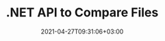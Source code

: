 ---
############################# Static ############################
layout: "product"
date: 2021-04-27T09:31:06+03:00
draft: false

product: "Comparison"
product_tag: "comparison"
platform: ".NET"
platform_tag: "net"

############################# Head ############################
head_title: "C# .NET Document Comparison API | Compare & Merge PDF Word Excel Web & Text"
head_description: "C# .NET Document Comparison API. Compare & merge PDF Word DOC DOCX, Excel Spreadsheet, PPT, PPTX, HTML, EMLX MSG, VSDX, DXF DWG & image file formats."

############################# Header ############################
title: ".NET API to Compare Files"
description: "Develop Applications using the .NET Document Comparison API to Check & Compare files for Differences in Content & Style."
button:
    enable: true
    icon: "fas fa-arrow-down"
    label: "Download Free Trial"
    link: "https://downloads.groupdocs.com/comparison/net"

############################# SubMenu ############################
submenu:
    enable: true
    
    left:
        img_alt: "GroupDocs.Comparison for .NET"
        image: "https://www.groupdocs.cloud/templates/groupdocs/images/product-logos/groupdocs-comparison-net.png"
        product: "GroupDocs.Comparison"
        platform: ".NET"

    middle:
        button:
            # button loop
            - link: "#overview"
              text: "Overview"

            # button loop
            - link: "#features"
              text: "Features"

            # button loop
            - link: "#support"
              text: "Support"

            # button loop
            - link: "https://products.groupdocs.app/comparison"
              text: "Live Demo"

            # button loop
            - link: "https://purchase.groupdocs.com/pricing/comparison/net"
              text: "Pricing"

    right:
        link_download: "https://downloads.groupdocs.com/comparison"
        link_learn: "https://docs.groupdocs.com/comparison/net/"
        link_buy: "https://purchase.groupdocs.com"

############################# Overview ############################
overview:
    enable: true
    example_image: "/comparison/comparison-example.png"
    content: |
      
    more_overview:
      # more_overview_loop
      - title: "What is GroupDocs.Comparison for .NET"
        content: "GroupDocs.Comparison for .NET API is a fast and reliable solution ready for use when creating applications for searching and highlighting differences between documents of the same or different formats in C#, ASP.NET or other technologies related to the .NET software platform."

      # more_overview_loop
      - title: "Supported Formats"
        content: "The GroupDocs.Comparison library supports detecting differences in both content and text style between popular image and document formats such as PDF, HTML, e-mail Outlook, Microsoft Office Word documents, Excel spreadsheets, PowerPoint presentations, OneNote, Visio diagrams, texts, png, gif and bmp images as well as a hundred of other formats."
        
      # more_overview_loop
      - title: "Comparison Capabilities"
        content: "Comparison can be performed to detect changes in the content of words, paragraphs, tables or charts and their styles, and will provide you with a comparison document that lists a summary of the differences, their number and type belonging. GroupDocs.Comparison for .NET can easily extract basic information about the source document, compare and save simple, password-protected and encrypted documents of various formats through a file or data stream."
        
      # more_overview_loop
      - title: "Documentation and Examples"
        content: "There is already a lot of documentation on using Comparison library on different platforms with code examples, so you don’t have to think hard about how to work with GroupDocs.Comparison for .NET API in your application."
        
      # more_overview_loop
      - title: "Compatibility"
        content: "You can use GroupDocs.Comparison for .NET to create applications in any development environment oriented on the .NET platform. It is compatible with all .NET-based languages and supports popular operating systems (Windows, Linux, MacOS) on which you can install Mono or .NET frameworks (including .NET Core)."
    examples:
      enable: true
      
    more_feature:
      # more_feature_loop
      - title: "Easily Compare Documents using .NET API"
        content: |
          GroupDocs.Comparison for .NET API provides you an easy and efficient way to compare your files. Following is an example that shows, how to compare two DOCX documents using C#:  

          ```cs
          // Source and target files to be compared
          string source = @"source.docx";
          string target = @"target.docx";
          Comparer comparer = new Comparer();
          // Compare two documents
          ICompareResult result = comparer.Compare(source, target, new ComparisonSettings());
          ```
      # more_feature_loop
      - title: "Choose Detail Level for Comparison"
        content: "With GroupDocs.Comparison for .NET you can specify the extent to which you want the documents to be compared. You can choose among, low (compare text word by word with accuracy for imaging grid = 50), middle (compare text character by character with accuracy for imaging grid = 100) or high (compare text character by character with accuracy for imaging grid = 150)."

      # more_feature_loop
      - title: "Support for Text Style Comparison"
        content: |
          GroupDocs.Comparison for .NET offers feature to compare text style.  

          While words and characters of documents are being compared, the font name, font size, font color, font style (Bold, Italic, Underline, Small Caps, Hyperlink) and underline color (if applicable) can be compared to find differences.  

          While comparing paragraphs, you can compare styles such as, paragraph alignment, indentation (left indent, right indent), paragraph spacing (space after, space before), first line indent, and line spacing.  

          GroupDocs.Comparison for .NET also supports comparing other sections of a page, where applicable, such as footer distance, page height & orientation, margins (left, right, top, and bottom), border line width, and border color.  
      
    tabs:
      enable: true
      
      ## TAB ONE ##
      tab_one:
        description: |
          Following is an overview of GroupDocs.Comparison for .NET:
      
        right:
          enable: true
          icon: "fab fa-html5"
          title: "Overview"
          content: |
            * Document Comparison
            * HTML Files Comparison
            * PDF Comparison
            * Diagram Comparison
            * Compare File Content
            * Compare Text Styles
      
      ## TAB TWO ##
      tab_two:
        description: |
          GroupDocs.Comparison for .NET supports all popular [document file formats](https://docs.groupdocs.com/comparison/net/supported-document-formats/) including: Microsoft Office, PDF, images and many others.
        left:
          enable: true
          table:
            # table loop
            - title: "Microsoft Office"
              content: |
                * **Word:** [DOC](https://products.groupdocs.com/comparison/net/doc/), [DOCX](https://products.groupdocs.com/comparison/net/docx/), [DOCM](https://products.groupdocs.com/comparison/net/docm/), [DOT](https://products.groupdocs.com/comparison/net/dot/), [DOTX](https://products.groupdocs.com/comparison/net/dotx/), [DOTM](https://products.groupdocs.com/comparison/net/dotm/), [RTF](https://products.groupdocs.com/comparison/net/rtf/), [TXT](https://products.groupdocs.com/comparison/net/txt/)
                * **Excel:** [XLS](https://products.groupdocs.com/comparison/net/xls/), [XLSX](https://products.groupdocs.com/comparison/net/xlsx/), [XLSM](https://products.groupdocs.com/comparison/net/xlsm/), [XLSB](https://products.groupdocs.com/comparison/net/xlsb/), [XLTM](https://products.groupdocs.com/comparison/net/xltm/), [XLT](https://products.groupdocs.com/comparison/net/xlt/), [XLTM](https://products.groupdocs.com/comparison/net/xltm/), [XLTX](https://products.groupdocs.com/comparison/net/xltx/), [XLAM](https://products.groupdocs.com/comparison/net/xlam/), [SXC](https://products.groupdocs.com/comparison/net/sxc/), [SpreadsheetML](https://products.groupdocs.com/comparison/net/xml/)
                * **PowerPoint:** [PPT](https://products.groupdocs.com/comparison/net/ppt/), [PPTX](https://products.groupdocs.com/comparison/net/pptx/), [PPS](https://products.groupdocs.com/comparison/net/pps/), [PPSX](https://products.groupdocs.com/comparison/net/ppsx/), [PPSM](https://products.groupdocs.com/comparison/net/ppsm/), [POT](https://products.groupdocs.com/comparison/net/pot/), [POTM](https://products.groupdocs.com/comparison/net/potm/), [POTX](https://products.groupdocs.com/comparison/net/potx/), [PPTM](https://products.groupdocs.com/comparison/net/pptm/)
                * **Visio:** [VSD](https://products.groupdocs.com/comparison/net/vsd/), [VDX](https://products.groupdocs.com/comparison/net/vdx/), [VSS](https://products.groupdocs.com/comparison/net/vss/), [VSSX](https://products.groupdocs.com/comparison/net/vssx/), [VSX](https://products.groupdocs.com/comparison/net/vsx/), [VST](https://products.groupdocs.com/comparison/net/vst/), [VSTX](https://products.groupdocs.com/comparison/net/vstx/), [VTX](https://products.groupdocs.com/comparison/net/vtx/), [VSDX](https://products.groupdocs.com/comparison/net/vsdx/), [VDW](https://products.groupdocs.com/comparison/net/vdw/), [VSTM](https://products.groupdocs.com/comparison/net/vstm/), [VSSM](https://products.groupdocs.com/comparison/net/vssm/), [VSDM](https://products.groupdocs.com/comparison/net/vsdm/)
                * **Outlook:** [MSG](https://products.groupdocs.com/comparison/net/msg/), [EML](https://products.groupdocs.com/comparison/net/eml/), [EMLX](https://products.groupdocs.com/comparison/net/emlx/), [PST](https://products.groupdocs.com/comparison/net/pst/), [OST](https://products.groupdocs.com/comparison/net/ost/)
                * **OneNote:** [ONE](https://products.groupdocs.com/comparison/net/one/)

        right:
          enable: true
          table:
            # table loop
            - title: "Other Formats"
              content: |
                * **Programming Languages**: [CS](https://products.groupdocs.com/comparison/net/cs/), [Java](https://products.groupdocs.com/comparison/net/java/), [CPP](https://products.groupdocs.com/comparison/net/cpp/), [JS](https://products.groupdocs.com/comparison/net/js/), [PY](https://products.groupdocs.com/comparison/net/py/), [RB](https://products.groupdocs.com/comparison/net/rb/), [PL](https://products.groupdocs.com/comparison/net/pl/), [ASM](https://products.groupdocs.com/comparison/net/asm/), [GROOVY](https://products.groupdocs.com/comparison/net/groovy/), [JSON](https://products.groupdocs.com/comparison/net/json/), [PHP](https://products.groupdocs.com/comparison/net/php/), [SQL](https://products.groupdocs.com/comparison/net/sql/), [LOG](https://products.groupdocs.com/comparison/net/log/), [DIFF](https://products.groupdocs.com/comparison/net/diff/), [LESS](https://products.groupdocs.com/comparison/net/less/), [SCALA](https://products.groupdocs.com/comparison/net/scala/)
                * **OpenDocument**: [ODT](https://products.groupdocs.com/comparison/net/odt/), [OTT](https://products.groupdocs.com/comparison/net/ott/), [ODS](https://products.groupdocs.com/comparison/net/ods/), [ODP](https://products.groupdocs.com/comparison/net/odp/), [OTP](https://products.groupdocs.com/comparison/net/otp/)
                * **Portable**: [PDF](https://products.groupdocs.com/comparison/net/pdf/), [MOBI](https://products.groupdocs.com/comparison/net/mobi/)
                * **AutoCAD**: [DXF](https://products.groupdocs.com/comparison/net/dxf/), [DWG](https://products.groupdocs.com/comparison/net/dwg/)
                * **Email**: [EML](https://products.groupdocs.com/comparison/net/eml/), [EMLX](https://products.groupdocs.com/comparison/net/emlx/), [MSG](https://products.groupdocs.com/comparison/net/msg/)
                * **Images**: [JPEG](https://products.groupdocs.com/comparison/net/jpeg/), [BMP](https://products.groupdocs.com/comparison/net/bmp/), [PNG](https://products.groupdocs.com/comparison/net/png/), [GIF](https://products.groupdocs.com/comparison/net/gif/), [DCM](https://products.groupdocs.com/comparison/net/dcm/), [DICOM](https://products.groupdocs.com/comparison/net/dicom/), [DjVu](https://products.groupdocs.com/comparison/net/djvu/)
                * **Web**: [HTM](https://products.groupdocs.com/comparison/net/htm/), [HTML](https://products.groupdocs.com/comparison/net/html/), [MHTML](https://products.groupdocs.com/comparison/net/mhtml/)
                * **Text**: [TXT](https://products.groupdocs.com/comparison/net/txt/)

      ## TAB THREE ##
      tab_three:
        description: |
          GroupDocs.Comparison for .NET supports following Operating Systems, Frameworks & Package Managers:
      
        left:
          enable: true
          table:
            # table loop
            - icon: "fab fa-windows"
              title: "Operating Systems"
              content: |
                * Windows Desktop
                * Windows Server
                * Windows Azure
                * Linux
                * MacOS

            # table loop
            - icon: "fas fa-code"
              title: "Supported Frameworks"
              content: |
                * .NET Framework 2.0 or higher
                * Mono Framework 1.2 or higher
                * .NET Standard 2.0
                * .NET Core 2.0

        right:
          enable: true
          table:
            # table loop
            - icon: "fas fa-box"
              title: "Package Manager"
              content: |
                * NuGet

            # table loop
            - icon: "fas fa-tools"
              title: "Development Environments"
              content: |
                * Microsoft Visual Studio
                * Xamarin.Android
                * Xamarin.IOS
                * Xamarin.Mac
                * MonoDevelop

############################# Features ############################
features:
    enable: true
    title: "GroupDocs.Comparison for .NET Features"

    feature:
      # feature loop
      - icon: "fas fa-copy"
        content: "[Identify Differences in Content and Font Styles](https://docs.groupdocs.com/comparison/net/compare-documents/)"

      # feature loop
      - icon: "fas fa-eye"
        content: "[Save a Summarized Report of All Differences Found after File Comparison](https://docs.groupdocs.com/comparison/net/get-extended-information-on-the-summary-page/)"

      # feature loop
      - icon: "fas fa-bolt"
        content: "[Apply or Reject Changes after Analyzing Differences and Export Resulting File](https://docs.groupdocs.com/comparison/net/accept-or-reject-detected-changes/)"
      
      # feature loop
      - icon: "fas fa-file-powerpoint"
        content: "[Support for Microsoft Word “Track Changes” Functionality while Comparing Word Files](https://docs.groupdocs.com/comparison/net/show-revisions/)"

      # feature loop
      - icon: "fas fa-code"
        content: "[Uniquely Spot Changes Coming from Each Document being Compared](https://docs.groupdocs.com/comparison/net/get-list-of-changes/)"

      # feature loop
      - icon: "fas fa-cloud"
        content: "[Read and Send Documents via Streams](https://docs.groupdocs.com/comparison/net/load-file-from-stream/)"

      # feature loop
      - icon: "fas fa-remove-format"
        content: "[Metered Licensing – Billing According to API Usage](https://docs.groupdocs.com/comparison/net/licensing-and-evaluation-limitations/)"

      # feature loop
      - icon: "fas fa-comment-slash"
        content: "[Compare Multiple Source Documents with a Single Target Document](https://docs.groupdocs.com/comparison/net/compare-multiple-documents/)"

      # feature loop
      - icon: "fas fa-location-arrow"
        content: "[Compare Specific Pages of Word Files with each other – Accept or reject all changes in a single Word Document](https://docs.groupdocs.com/comparison/net/accept-or-reject-detected-changes/)"

      # feature loop
      - icon: "fas fa-border-all"
        content: "[Merge up to 3 Word Documents and Compare Formulae used in Word Files](https://docs.groupdocs.com/comparison/net/how-to-merge-source-code-files/)"

      # feature loop
      - icon: "fas fa-wrench"
        content: "[Get Information about Documents from filePath](https://docs.groupdocs.com/comparison/net/get-file-info/)"

      # feature loop
      - icon: "fas fa-columns"
        content: "[Save HTML Comparison Result as Images](https://docs.groupdocs.com/comparison/net/generate-document-pages-preview/)"

      # feature loop
      - icon: "fas fa-file-word"
        content: "[Option to Show or Hide Deleted Content](https://docs.groupdocs.com/comparison/net/show-gap-lines/)"

      # feature loop
      - icon: "fas fa-envelope"
        content: "[Option to Turn Style Comparison of Documents ON or OFF](https://docs.groupdocs.com/comparison/net/how-to-select-options-for-flexible-comparing/)"

      # feature loop
      - icon: "fas fa-print"
        content: "[Specify Strings to Mark Inserted, Deleted & Style Change Items in Comparison Document](https://docs.groupdocs.com/comparison/net/customize-changes-styles/)"

      # feature loop
      - icon: "fas fa-file-archive"
        content: "[Specify Word Separator & Font Color to Stylize Compared Text](https://docs.groupdocs.com/comparison/net/customize-changes-styles/)"

      # feature loop
      - icon: "fas fa-lock"
        content: "[Calculate Correct Coordinates of Changes in PDF, Word, PowerPoint Slides & Diagrams](https://docs.groupdocs.com/comparison/net/get-changes-coordinates/)"

      # feature loop
      - icon: "fas fa-file-code"
        content: "[Compare Password Protected Files](https://docs.groupdocs.com/comparison/net/how-to-compare-password-protected-files/)"
      
      # feature loop
      - icon: "fas fa-fill-drip"
        content: "[Compare Chart Titles in Spreadsheets – Generate Chart in the resulted Cells Files](https://docs.groupdocs.com/comparison/net/how-to-compare-spreadsheet-or-tables/)"

      # feature loop
      - icon: "fas fa-file-excel"
        content: "[Autosize the auto-shapes in resulted file of Cells document](https://docs.groupdocs.com/comparison/net/how-to-compare-spreadsheet-or-tables/)"

      # feature loop
      - icon: "fas fa-heading"
        content: "[Access Detailed Summary Page to Detect Changes Between Source & Target Document Files](https://docs.groupdocs.com/comparison/net/get-extended-information-on-the-summary-page/)"

      # feature loop
      - icon: "fas fa-project-diagram"
        content: "[Compare Most Popular Programming & Scripting Language Files](https://docs.groupdocs.com/comparison/net/get-supported-document-formats/)"

      # feature loop
      - icon: "fas fa-cube"
        content: "[Compare Multiple (more than two) PDF, Word, Excel, Diagram, Email, Text & OneNote Documents](https://docs.groupdocs.com/comparison/net/compare-multiple-documents-with-specific-compare-settings/)"

      # feature loop
      - icon: "fab fa-uncharted"
        content: "[Compare Header & Footer of Supported File Formats](https://docs.groupdocs.com/comparison/net/how-to-select-options-for-flexible-comparing/)"

      # feature loop
      - icon: "fab fa-uncharted"
        content: "[Compare Bookmarks, Variables & Custom Properties of Word Document Formats](https://docs.groupdocs.com/comparison/net/compare-bookmarks-in-word/)"

############################# Support ############################
support:
    enable: true

############################# Solutions ############################
solutions:
    enable: true
    title: "GroupDocs.Comparison offers document viewing APIs for other popular development environments"

    solution:
        # solution loop
        - img_alt: "GroupDocs.Comparison for Java"
          image: "https://www.groupdocs.cloud/templates/groupdocs/images/product-logos/groupdocs-comparison-java.png"
          product: "GroupDocs.Comparison"
          platform: "Java"
          link: "/comparison/java/"

############################# Back to top ###############################
back_to_top:
  enable: true
---
